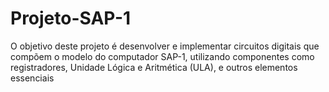 # Projeto-SAP-1
 O objetivo deste projeto é desenvolver e implementar circuitos digitais que compõem o modelo do computador SAP-1, utilizando componentes como registradores, Unidade Lógica e Aritmética (ULA), e outros elementos essenciais
